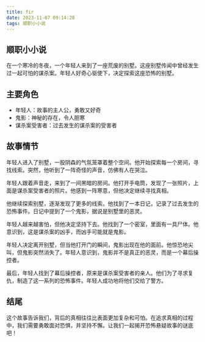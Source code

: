 ```yaml
---
title: fir
date: 2023-11-07 09:14:28
tags: 顺职小小说
---
```


## 顺职小小说
在一个寒冷的冬夜，一个年轻人来到了一座荒废的别墅。这座别墅传闻中曾经发生过一起可怕的谋杀案。年轻人好奇心驱使下，决定探索这座恐怖的别墅。

## 主要角色
- 年轻人：故事的主人公，勇敢又好奇
- 鬼影：神秘的存在，令人胆寒
- 谋杀案受害者：过去发生的谋杀案的受害者

## 故事情节
年轻人进入了别墅，一股阴森的气氛笼罩着整个空间。他开始探索每一个房间，寻找线索。突然，他听到了一阵奇怪的声音，仿佛有人在哭泣。

年轻人跟着声音走，来到了一间黑暗的房间。他打开手电筒，发现了一张照片，上面是谋杀案受害者的照片。他感到一阵寒意，但他决定继续寻找真相。

他继续探索别墅，逐渐发现了更多的线索。他找到了一本日记，记录了过去发生的恐怖事件。日记中提到了一个鬼影，据说是别墅里的恶灵。

年轻人越来越害怕，但他决定坚持下去。他找到了一个密室，里面有一具尸体。他意识到，这是谋杀案的凶手，而凶手可能就是鬼影。

年轻人决定离开别墅，但当他打开门的瞬间，鬼影出现在他的面前。他惊恐地尖叫，但鬼影突然消失了。年轻人意识到，鬼影并不是真正的恶灵，而是一个幕后操控者。

最后，年轻人找到了幕后操控者，原来是谋杀案受害者的亲人。他们为了寻求复仇，制造了这一系列的恐怖事件。年轻人成功地将他们交给了警方。

## 结尾
这个故事告诉我们，背后的真相往往比表面更加复杂和可怕。在追求真相的过程中，我们需要勇敢面对恐惧，并坚持不懈。让我们一起揭开恐怖悬疑故事的谜底吧！

